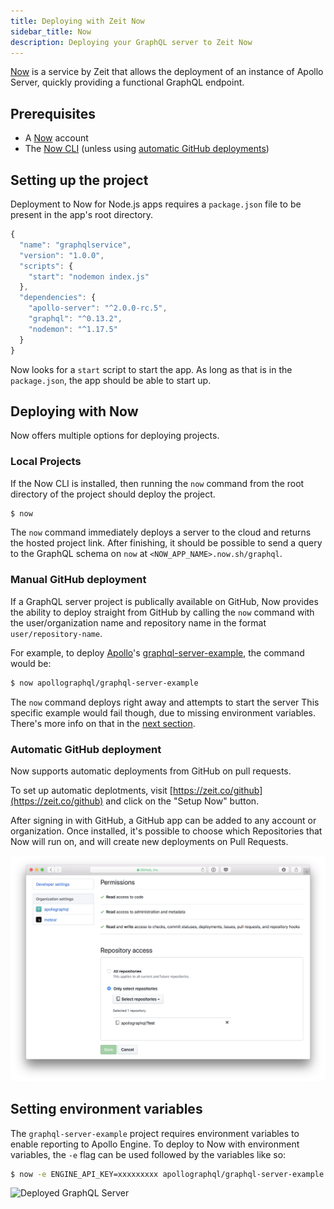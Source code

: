 ```yaml
---
title: Deploying with Zeit Now
sidebar_title: Now
description: Deploying your GraphQL server to Zeit Now
---
```


[Now](https://zeit.co/now) is a service by Zeit that allows the deployment of an instance of Apollo Server, quickly providing a functional GraphQL endpoint.

## Prerequisites

- A [Now](https://zeit.co/now) account
- The [Now CLI](https://zeit.co/download#now-cli) (unless using [automatic GitHub deployments](#automatic-github-deploys))

## Setting up the project

Deployment to Now for Node.js apps requires a `package.json` file to be present in the app's root directory.

```js
{
  "name": "graphqlservice",
  "version": "1.0.0",
  "scripts": {
    "start": "nodemon index.js"
  },
  "dependencies": {
    "apollo-server": "^2.0.0-rc.5",
    "graphql": "^0.13.2",
    "nodemon": "^1.17.5"
  }
}
```

Now looks for a `start` script to start the app. As long as that is in the `package.json`, the app should be able to start up.

## Deploying with Now

Now offers multiple options for deploying projects.

### Local Projects

If the Now CLI is installed, then running the `now` command from the root directory of the project should deploy the project.

```sh
$ now
```

The `now` command immediately deploys a server to the cloud and returns the hosted project link. After finishing, it should be possible to send a query to the GraphQL schema on `now` at `<NOW_APP_NAME>.now.sh/graphql`.

### Manual GitHub deployment

If a GraphQL server project is publically available on GitHub, Now provides the ability to deploy straight from GitHub by calling the `now` command with the user/organization name and repository name in the format `user/repository-name`.

For example, to deploy [Apollo](https://github.com/apollographql)'s [graphql-server-example](https://github.com/apollographql/graphql-server-example), the command would be:

```sh
$ now apollographql/graphql-server-example
```

The `now` command deploys right away and attempts to start the server This specific example would fail though, due to missing environment variables. There's more info on that in the [next section](#env-variables).

<h3 id="automatic-github-deploys">Automatic GitHub deployment</h3>

Now supports automatic deployments from GitHub on pull requests.

To set up automatic deplotments, visit [https://zeit.co/github](https://zeit.co/github) and click on the "Setup Now" button.

After signing in with GitHub, a GitHub app can be added to any account or organization. Once installed, it's possible to choose which Repositories that Now will run on, and will create new deployments on Pull Requests.

![now permissions setup](../images/deployment/zeit/now-github-permissions.png)

<h2 id="env-variables">Setting environment variables</h2>

The `graphql-server-example` project requires environment variables to enable reporting to Apollo Engine. To deploy to Now with environment variables, the `-e` flag can be used followed by the variables like so:

```sh
$ now -e ENGINE_API_KEY=xxxxxxxxx apollographql/graphql-server-example
```

![Deployed GraphQL Server](../images/deployment/zeit/zeit-apollo-server.png)
